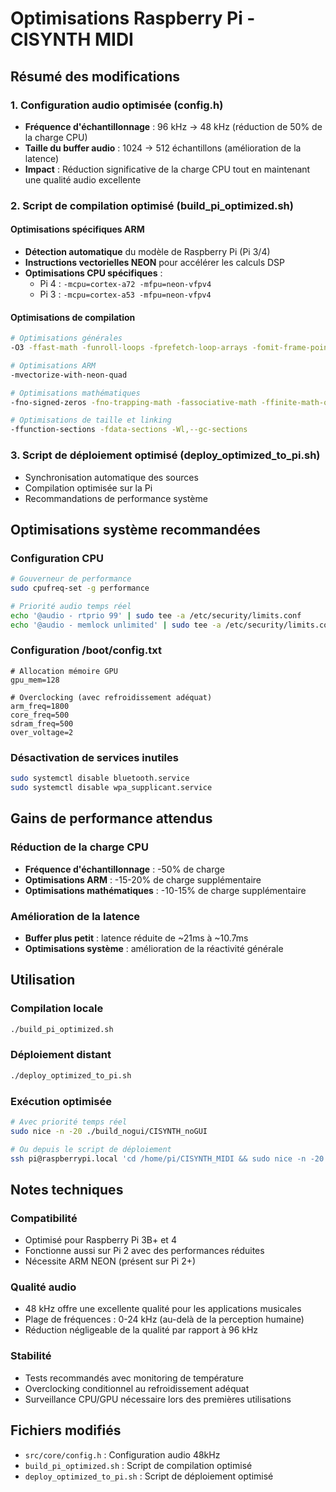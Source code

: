 # Optimisations Raspberry Pi - CISYNTH MIDI

## Résumé des modifications

### 1. Configuration audio optimisée (config.h)
- **Fréquence d'échantillonnage** : 96 kHz → 48 kHz (réduction de 50% de la charge CPU)
- **Taille du buffer audio** : 1024 → 512 échantillons (amélioration de la latence)
- **Impact** : Réduction significative de la charge CPU tout en maintenant une qualité audio excellente

### 2. Script de compilation optimisé (build_pi_optimized.sh)

#### Optimisations spécifiques ARM
- **Détection automatique** du modèle de Raspberry Pi (Pi 3/4)
- **Instructions vectorielles NEON** pour accélérer les calculs DSP
- **Optimisations CPU spécifiques** :
  - Pi 4 : `-mcpu=cortex-a72 -mfpu=neon-vfpv4`
  - Pi 3 : `-mcpu=cortex-a53 -mfpu=neon-vfpv4`

#### Optimisations de compilation
```bash
# Optimisations générales
-O3 -ffast-math -funroll-loops -fprefetch-loop-arrays -fomit-frame-pointer

# Optimisations ARM
-mvectorize-with-neon-quad

# Optimisations mathématiques
-fno-signed-zeros -fno-trapping-math -fassociative-math -ffinite-math-only

# Optimisations de taille et linking
-ffunction-sections -fdata-sections -Wl,--gc-sections
```

### 3. Script de déploiement optimisé (deploy_optimized_to_pi.sh)
- Synchronisation automatique des sources
- Compilation optimisée sur la Pi
- Recommandations de performance système

## Optimisations système recommandées

### Configuration CPU
```bash
# Gouverneur de performance
sudo cpufreq-set -g performance

# Priorité audio temps réel
echo '@audio - rtprio 99' | sudo tee -a /etc/security/limits.conf
echo '@audio - memlock unlimited' | sudo tee -a /etc/security/limits.conf
```

### Configuration /boot/config.txt
```
# Allocation mémoire GPU
gpu_mem=128

# Overclocking (avec refroidissement adéquat)
arm_freq=1800
core_freq=500
sdram_freq=500
over_voltage=2
```

### Désactivation de services inutiles
```bash
sudo systemctl disable bluetooth.service
sudo systemctl disable wpa_supplicant.service
```

## Gains de performance attendus

### Réduction de la charge CPU
- **Fréquence d'échantillonnage** : -50% de charge
- **Optimisations ARM** : -15-20% de charge supplémentaire
- **Optimisations mathématiques** : -10-15% de charge supplémentaire

### Amélioration de la latence
- **Buffer plus petit** : latence réduite de ~21ms à ~10.7ms
- **Optimisations système** : amélioration de la réactivité générale

## Utilisation

### Compilation locale
```bash
./build_pi_optimized.sh
```

### Déploiement distant
```bash
./deploy_optimized_to_pi.sh
```

### Exécution optimisée
```bash
# Avec priorité temps réel
sudo nice -n -20 ./build_nogui/CISYNTH_noGUI

# Ou depuis le script de déploiement
ssh pi@raspberrypi.local 'cd /home/pi/CISYNTH_MIDI && sudo nice -n -20 ./build_nogui/CISYNTH_noGUI'
```

## Notes techniques

### Compatibilité
- Optimisé pour Raspberry Pi 3B+ et 4
- Fonctionne aussi sur Pi 2 avec des performances réduites
- Nécessite ARM NEON (présent sur Pi 2+)

### Qualité audio
- 48 kHz offre une excellente qualité pour les applications musicales
- Plage de fréquences : 0-24 kHz (au-delà de la perception humaine)
- Réduction négligeable de la qualité par rapport à 96 kHz

### Stabilité
- Tests recommandés avec monitoring de température
- Overclocking conditionnel au refroidissement adéquat
- Surveillance CPU/GPU nécessaire lors des premières utilisations

## Fichiers modifiés
- `src/core/config.h` : Configuration audio 48kHz
- `build_pi_optimized.sh` : Script de compilation optimisé
- `deploy_optimized_to_pi.sh` : Script de déploiement optimisé
